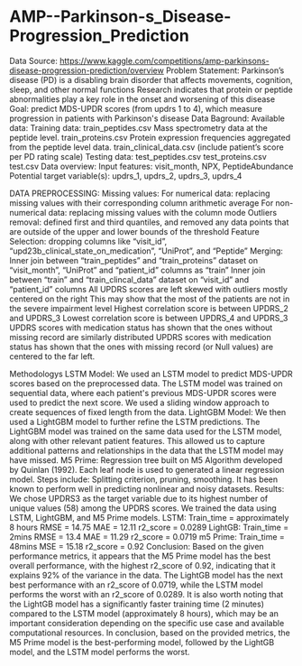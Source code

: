 # AMP--Parkinson-s_Disease-Progression_Prediction
Data Source: https://www.kaggle.com/competitions/amp-parkinsons-disease-progression-prediction/overview
Problem Statement: 
Parkinson’s disease (PD) is a disabling brain disorder that affects movements, cognition, sleep, and other normal functions
Research indicates that protein or peptide abnormalities play a key role in the onset and worsening of this disease
Goal:  predict MDS-UPDR scores (from updrs 1 to 4), which measure progression in patients with Parkinson's disease
Data Baground:
Available data:
Training data:
train_peptides.csv Mass spectrometry data at the peptide level.
train_proteins.csv Protein expression frequencies aggregated from the peptide level data.
train_clinical_data.csv (include patient’s score per PD rating scale)
Testing data:
test_peptides.csv
test_proteins.csv
test.csv
Data overview:
Input features: visit_month, NPX, PeptideAbundance
Potential target variable(s): updrs_1, updrs_2, updrs_3, updrs_4

DATA PREPROCESSING:
Missing values: 
For numerical data: replacing missing values with their corresponding column arithmetic average
For non-numerical data: replacing missing values with the column mode
Outliers removal: defined first and third quantiles, and removed any data points that are outside of the upper and lower bounds of the threshold 
Feature Selection: dropping columns like “visit_id”, “upd23b_clinical_state_on_medication”, “UniProt”, and “Peptide”
Merging:
Inner join between “train_peptides” and “train_proteins” dataset on “visit_month”, “UniProt” and “patient_id” columns as “train”
Inner join between “train” and “train_clincal_data” dataset on “visit_id” and “patient_id” columns
All UPDRS scores are left skewed with outliers mostly centered on the right
This may show that the most of the patients are not in the severe impairment level
Highest correlation score is between UPDRS_2 and UPDRS_3
Lowest correlation score is between UPDRS_4 and UPDRS_3 
UPDRS scores with medication status has shown that the ones without missing record are similarly distributed
UPDRS scores with medication status has shown that the ones with missing record (or Null values) are centered to the far left. 

Methodologys
LSTM Model:
We used an LSTM model to predict MDS-UPDR scores based on the preprocessed data. The LSTM model was trained on sequential data, where each patient's previous MDS-UPDR scores were used to predict the next score. We used a sliding window approach to create sequences of fixed length from the data.
LightGBM Model:
We then used a LightGBM model to further refine the LSTM predictions. The LightGBM model was trained on the same data used for the LSTM model, along with other relevant patient features. This allowed us to capture additional patterns and relationships in the data that the LSTM model may have missed.
M5 Prime:
Regression tree built on M5 Algorithm developed by Quinlan (1992). Each leaf node is used to generated a linear regression model. Steps include: Splitting criterion, pruning, smoothing. It has been known to perform well in predicting nonlinear and noisy datasets.
Results:
We chose UPDRS3 as the target variable due to its highest number of unique values (58) among the UPDRS scores.
We trained the data using LSTM, LightGBM, and M5 Prime models.
LSTM:
Train_time = approximately 8 hours
RMSE = 14.75
MAE = 12.11
r2_score = 0.0289
LightGB:
Train_time = 2mins
RMSE = 13.4
MAE = 11.29
r2_score = 0.0719
m5 Prime:
Train_time = 48mins
MSE = 15.18
r2_score = 0.92
Conclusion:
Based on the given performance metrics, it appears that the M5 Prime model has the best overall performance, with the highest r2_score of 0.92, indicating that it explains 92% of the variance in the data. The LightGB model has the next best performance with an r2_score of 0.0719, while the LSTM model performs the worst with an r2_score of 0.0289.
It is also worth noting that the LightGB model has a significantly faster training time (2 minutes) compared to the LSTM model (approximately 8 hours), which may be an important consideration depending on the specific use case and available computational resources.
In conclusion, based on the provided metrics, the M5 Prime model is the best-performing model, followed by the LightGB model, and the LSTM model performs the worst.
